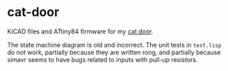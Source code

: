 # cat-door

KiCAD files and ATtiny84 firmware for my [cat door](https://markasoftware.com/cat-door).

The state machine diagram is old and incorrect. The unit tests in `test.lisp` do
not work, partially because they are written rong, and partially because simavr
seems to have bugs related to inputs with pull-up resistors.
